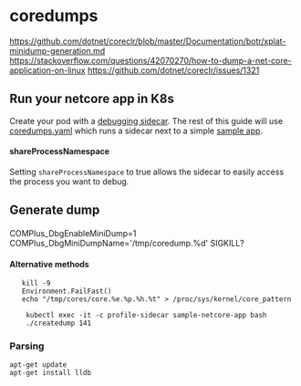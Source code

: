 # coredumps

https://github.com/dotnet/coreclr/blob/master/Documentation/botr/xplat-minidump-generation.md
https://stackoverflow.com/questions/42070270/how-to-dump-a-net-core-application-on-linux
https://github.com/dotnet/coreclr/issues/1321

## Run your netcore app in K8s
Create your pod with a [debugging sidecar](https://hub.docker.com/r/joeelliott/netcore-debugging-tools).  The rest of this guide will use [coredumps.yaml](./coredumps.yaml) which runs a sidecar next to a simple [sample app](https://github.com/joe-elliott/sample-netcore-app).

#### shareProcessNamespace
Setting `shareProcessNamespace` to true allows the sidecar to easily access the process you want to debug.

## Generate dump

#### 
COMPlus_DbgEnableMiniDump=1
COMPlus_DbgMiniDumpName='/tmp/coredump.%d'
SIGKILL?

#### Alternative methods
```
   kill -9
   Environment.FailFast()
   echo "/tmp/cores/core.%e.%p.%h.%t" > /proc/sys/kernel/core_pattern
```

```
    kubectl exec -it -c profile-sidecar sample-netcore-app bash
    ./createdump 141
```

### Parsing
```
apt-get update
apt-get install lldb
```
